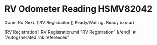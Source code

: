 # RV Odometer Reading  HSMV82042

Done: No
Next: [[RV Registration]]
Ready/Waiting: Ready to start

[//begin]: # "Autogenerated link references for markdown compatibility"
[RV Registration]: RV Registration.md "RV Registration"
[//end]: # "Autogenerated link references"